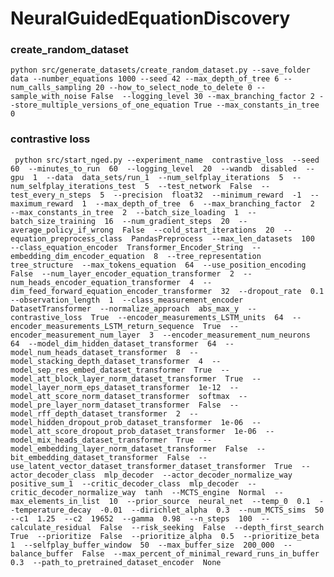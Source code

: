 # NeuralGuidedEquationDiscovery

### create_random_dataset

` python src/generate_datasets/create_random_dataset.py --save_folder data --number_equations 1000 --seed 42 --max_depth_of_tree 6 --num_calls_sampling 20 --how_to_select_node_to_delete 0 --sample_with_noise False  --logging_level 30 --max_branching_factor 2 --store_multiple_versions_of_one_equation True --max_constants_in_tree 0 `

### contrastive loss 
` python src/start_nged.py --experiment_name  contrastive_loss  --seed  60  --minutes_to_run  60  --logging_level  20  --wandb  disabled  --gpu  1  --data  data_sets/run_1  --num_selfplay_iterations  5  --num_selfplay_iterations_test  5  --test_network  False  --test_every_n_steps  5  --precision  float32  --minimum_reward  -1  --maximum_reward  1  --max_depth_of_tree  6  --max_branching_factor  2  --max_constants_in_tree  2  --batch_size_loading  1  --batch_size_training  16  --num_gradient_steps  20  --average_policy_if_wrong  False  --cold_start_iterations  20  --equation_preprocess_class  PandasPreprocess  --max_len_datasets  100  --class_equation_encoder  Transformer_Encoder_String  --embedding_dim_encoder_equation  8  --tree_representation  tree_structure  --max_tokens_equation  64  --use_position_encoding  False  --num_layer_encoder_equation_transformer  2  --num_heads_encoder_equation_transformer  4  --dim_feed_forward_equation_encoder_transformer  32  --dropout_rate  0.1  --observation_length  1  --class_measurement_encoder  DatasetTransformer  --normalize_approach  abs_max_y  --contrastive_loss  True  --encoder_measurements_LSTM_units  64  --encoder_measurements_LSTM_return_sequence  True  --encoder_measurement_num_layer  3  --encoder_measurement_num_neurons  64  --model_dim_hidden_dataset_transformer  64  --model_num_heads_dataset_transformer  8  --model_stacking_depth_dataset_transformer  4  --model_sep_res_embed_dataset_transformer  True  --model_att_block_layer_norm_dataset_transformer  True  --model_layer_norm_eps_dataset_transformer  1e-12  --model_att_score_norm_dataset_transformer  softmax  --model_pre_layer_norm_dataset_transformer  False  --model_rff_depth_dataset_transformer  2  --model_hidden_dropout_prob_dataset_transformer  1e-06  --model_att_score_dropout_prob_dataset_transformer  1e-06  --model_mix_heads_dataset_transformer  True  --model_embedding_layer_norm_dataset_transformer  False  --bit_embedding_dataset_transformer  False  --use_latent_vector_dataset_transformer_dataset_transformer  True  --actor_decoder_class  mlp_decoder  --actor_decoder_normalize_way  positive_sum_1  --critic_decoder_class  mlp_decoder  --critic_decoder_normalize_way  tanh  --MCTS_engine  Normal  --max_elements_in_list  10  --prior_source  neural_net  --temp_0  0.1  --temperature_decay  -0.01  --dirichlet_alpha  0.3  --num_MCTS_sims  50  --c1  1.25  --c2  19652  --gamma  0.98  --n_steps  100  --calculate_residual  False  --risk_seeking  False  --depth_first_search  True  --prioritize  False  --prioritize_alpha  0.5  --prioritize_beta  1  --selfplay_buffer_window  50  --max_buffer_size  200_000  --balance_buffer  False  --max_percent_of_minimal_reward_runs_in_buffer  0.3  --path_to_pretrained_dataset_encoder  None`
